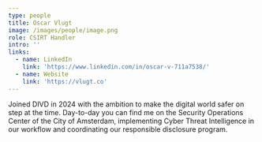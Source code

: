 ```yaml
---
type: people
title: Oscar Vlugt
image: /images/people/image.png
role: CSIRT Handler
intro: ''
links:
  - name: LinkedIn
    link: 'https://www.linkedin.com/in/oscar-v-711a7538/'
  - name: Website
    link: 'https://vlugt.co'
---
```

Joined DIVD in 2024 with the ambition to make the digital world safer on step at the time. Day-to-day you can find me on the Security Operations Center of the City of Amsterdam, implementing Cyber Threat Intelligence in our workflow and coordinating our responsible disclosure program.
